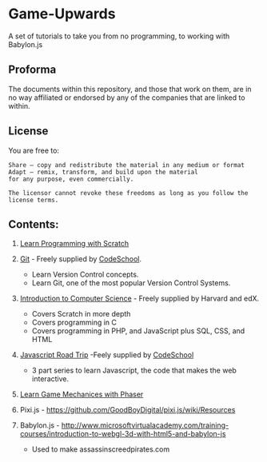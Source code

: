 # Game-Upwards
A set of tutorials to take you from no programming, to working with Babylon.js

## Proforma

The documents within this repository, and those that work on them, are in no way affiliated or endorsed by any of the companies that are linked to within.

## License

You are free to:

    Share — copy and redistribute the material in any medium or format
    Adapt — remix, transform, and build upon the material
    for any purpose, even commercially.

    The licensor cannot revoke these freedoms as long as you follow the license terms.

## Contents:

1. [Learn Programming with Scratch](learnProgrammingWithScratch.md)

2. [Git](https://www.codeschool.com/courses/try-git) - Freely supplied by [CodeSchool](https://www.codeschool.com).
    * Learn Version Control concepts.
    * Learn Git, one of the most popular Version Control Systems.

3. [Introduction to Computer Science](https://www.edx.org/course/introduction-computer-science-harvardx-cs50x) - Freely supplied by Harvard and edX.
    * Covers Scratch in more depth
    * Covers programming in C
    * Covers programming in PHP, and JavaScript plus SQL, CSS, and HTML

4. [Javascript Road Trip](https://www.codeschool.com/courses/javascript-road-trip-part-1) -Feely supplied by [CodeSchool](https://www.codeschool.com)
    * 3 part series to learn Javascript, the code that makes the web interactive.

5. [Learn Game Mechanices with Phaser](learnGameMechanicsWithPhaser.md)

6. Pixi.js - https://github.com/GoodBoyDigital/pixi.js/wiki/Resources

7. Babylon.js - http://www.microsoftvirtualacademy.com/training-courses/introduction-to-webgl-3d-with-html5-and-babylon-js
   - Used to make assassinscreedpirates.com
